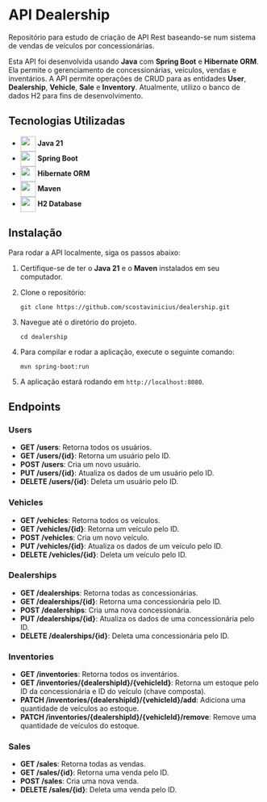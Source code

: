 # API Dealership

Repositório para estudo de criação de API Rest baseando-se num sistema de vendas de
veículos por concessionárias.

Esta API foi desenvolvida usando **Java** com **Spring Boot** e **Hibernate ORM**.
Ela permite o gerenciamento de concessionárias, veículos, vendas e inventários.
A API permite operações de CRUD para as entidades **User**, **Dealership**,
**Vehicle**, **Sale** e **Inventory**.
Atualmente, utilizo o banco de dados H2 para fins de desenvolvimento.

## Tecnologias Utilizadas

- <img src="https://raw.githubusercontent.com/marwin1991/profile-technology-icons/refs/heads/main/icons/java.png" width="30" height="30" style="vertical-align: middle;"> **Java 21**
- <img src="https://raw.githubusercontent.com/marwin1991/profile-technology-icons/refs/heads/main/icons/spring_boot.png" width="30" height="30" style="vertical-align: middle;"> **Spring Boot**
- <img src="https://raw.githubusercontent.com/marwin1991/profile-technology-icons/refs/heads/main/icons/hibernate.png" width="30" height="30" style="vertical-align: middle;"> **Hibernate ORM**
- <img src="https://raw.githubusercontent.com/marwin1991/profile-technology-icons/refs/heads/main/icons/maven.png" width="30" height="30" style="vertical-align: middle;"> **Maven**
- <img src="https://user-images.githubusercontent.com/140953/31318993-873f0796-ac5b-11e7-91b7-3c55f0e704a7.png" width="30" height="30" style="vertical-align: middle;"> **H2 Database**

## Instalação

Para rodar a API localmente, siga os passos abaixo:

1. Certifique-se de ter o **Java 21** e o **Maven** instalados em seu computador.

2. Clone o repositório:
    ``` 
    git clone https://github.com/scostavinicius/dealership.git 
    ```

3. Navegue até o diretório do projeto.
    ```
    cd dealership
    ```

4. Para compilar e rodar a aplicação, execute o seguinte comando:
    ``` 
    mvn spring-boot:run 
    ```

5. A aplicação estará rodando em `http://localhost:8080`.

## Endpoints

### Users

- **GET /users**: Retorna todos os usuários.
- **GET /users/{id}**: Retorna um usuário pelo ID.
- **POST /users**: Cria um novo usuário.
- **PUT /users/{id}**: Atualiza os dados de um usuário pelo ID.
- **DELETE /users/{id}**: Deleta um usuário pelo ID.

### Vehicles

- **GET /vehicles**: Retorna todos os veículos.
- **GET /vehicles/{id}**: Retorna um veículo pelo ID.
- **POST /vehicles**: Cria um novo veículo.
- **PUT /vehicles/{id}**: Atualiza os dados de um veículo pelo ID.
- **DELETE /vehicles/{id}**: Deleta um veículo pelo ID.

### Dealerships

- **GET /dealerships**: Retorna todas as concessionárias.
- **GET /dealerships/{id}**: Retorna uma concessionária pelo ID.
- **POST /dealerships**: Cria uma nova concessionária.
- **PUT /dealerships/{id}**: Atualiza os dados de uma concessionária pelo ID.
- **DELETE /dealerships/{id}**: Deleta uma concessionária pelo ID.

### Inventories

- **GET /inventories**: Retorna todos os inventários.
- **GET /inventories/{dealershipId}/{vehicleId}**: Retorna um estoque pelo ID da concessionária e ID do veículo (chave
  composta).
- **PATCH /inventories/{dealershipId}/{vehicleId}/add**: Adiciona uma quantidade de veículos ao estoque.
- **PATCH /inventories/{dealershipId}/{vehicleId}/remove**: Remove uma quantidade de veículos do estoque.

### Sales

- **GET /sales**: Retorna todas as vendas.
- **GET /sales/{id}**: Retorna uma venda pelo ID.
- **POST /sales**: Cria uma nova venda.
- **DELETE /sales/{id}**: Deleta uma venda pelo ID.